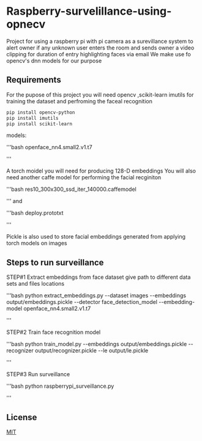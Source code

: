 # Raspberry-survelillance-using-opnecv
Project for using a raspberry pi with pi camera as a surevillance system to alert owner if any unknown user enters the room and sends owner a video clipping for duration of entry highlighting faces via email 
We make use fo opencv's dnn models for our purpose

## Requirements 
For the pupose of this project you will need opencv ,scikit-learn imutils for training the dataset and perfroming the faceal recognition

```bash
pip install opencv-python
pip install imutils
pip install scikit-learn

```
 
models:

 '''bash
 openface_nn4.small2.v1.t7
 
 '''
 
  A torch moidel you will need for producing 128-D embeddings
You will also need another caffe model for performing the facial recginiton

'''bash
res10_300x300_ssd_iter_140000.caffemodel

'''
and

'''bash
deploy.prototxt

'''

Pickle is also used to store facial embeddings generated from applying torch models on images

## Steps to run surveillance

STEP#1 Extract embeddings from face dataset
give path to different data sets and files locations

'''bash
python extract_embeddings.py --dataset images --embeddings output/embeddings.pickle --detector face_detection_model --embedding-model openface_nn4.small2.v1.t7

'''

STEP#2 Train face recognition model

'''bash
python train_model.py --embeddings output/embeddings.pickle --recognizer output/recognizer.pickle --le output/le.pickle

'''

STEP#3 Run surveillance 

'''bash
python raspberrypi_surveillance.py

'''
 
## License
[MIT](https://choosealicense.com/licenses/mit/)

